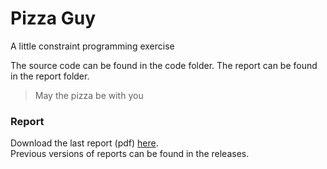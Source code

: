# Pizza Guy
A little constraint programming exercise

The source code can be found in the code folder.
The report can be found in the report folder.

>May the pizza be with you


### Report 
Download the last report (pdf) [here](https://github.com/jokerale/pizzaguy/releases/latest/download/report.pdf).\
Previous versions of reports can be found in the releases.
